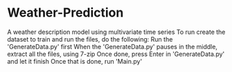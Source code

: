 # Weather-Prediction
A weather description model using multivariate time series
To run create the dataset to train and run the files, do the following:
Run the 'GenerateData.py' first
When the 'GenerateData.py' pauses in the middle, extract all the files, using 7-zip
Once done, press Enter in 'GenerateData.py' and let it finish
Once that is done, run 'Main.py'
